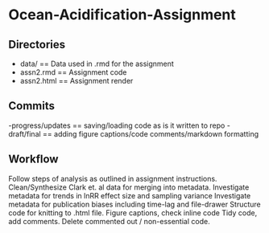 # Ocean-Acidification-Assignment

## Directories
- data/     ==     Data used in .rmd for the assignment
- assn2.rmd   ==   Assignment code
- assn2.html  ==  Assignment render

## Commits
-progress/updates == saving/loading code as is it written to repo
-draft/final == adding figure captions/code comments/markdown formatting

## Workflow
Follow steps of analysis as outlined in assignment instructions. 
Clean/Synthesize Clark et. al data for merging into metadata. 
Investigate metadata for trends in lnRR effect size and sampling variance
Investigate metadata for publication biases including time-lag and file-drawer
Structure code for knitting to .html file. Figure captions, check inline code
Tidy code, add comments. Delete commented out / non-essential code.
 
